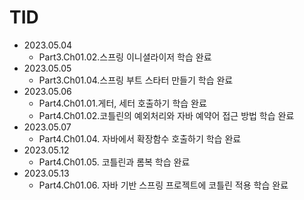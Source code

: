 # TID

- 2023.05.04
    - Part3.Ch01.02.스프링 이니셜라이저 학습 완료
- 2023.05.05
    - Part3.Ch01.04.스프링 부트 스타터 만들기 학습 완료
- 2023.05.06
    - Part4.Ch01.01.게터, 세터 호출하기 학습 완료
    - Part4.Ch01.02.코틀린의 예외처리와 자바 예약어 접근 방법 학습 완료
- 2023.05.07
    - Part4.Ch01.04. 자바에서 확장함수 호출하기 학습 완료
- 2023.05.12
    - Part4.Ch01.05. 코틀린과 롬복 학습 완료
- 2023.05.13
    - Part4.Ch01.06. 자바 기반 스프링 프로젝트에 코틀린 적용 학습 완료
  
